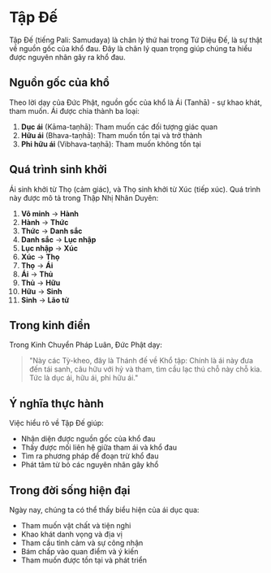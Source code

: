 # Tập Đế

Tập Đế (tiếng Pali: Samudaya) là chân lý thứ hai trong Tứ Diệu Đế, là sự thật về nguồn gốc của khổ đau. Đây là chân lý quan trọng giúp chúng ta hiểu được nguyên nhân gây ra khổ đau.

## Nguồn gốc của khổ

Theo lời dạy của Đức Phật, nguồn gốc của khổ là Ái (Tanhā) - sự khao khát, tham muốn. Ái được chia thành ba loại:

1. **Dục ái** (Kāma-taṇhā): Tham muốn các đối tượng giác quan
2. **Hữu ái** (Bhava-taṇhā): Tham muốn tồn tại và trở thành
3. **Phi hữu ái** (Vibhava-taṇhā): Tham muốn không tồn tại

## Quá trình sinh khởi

Ái sinh khởi từ Thọ (cảm giác), và Thọ sinh khởi từ Xúc (tiếp xúc). Quá trình này được mô tả trong Thập Nhị Nhân Duyên:

1. **Vô minh** → **Hành**
2. **Hành** → **Thức**
3. **Thức** → **Danh sắc**
4. **Danh sắc** → **Lục nhập**
5. **Lục nhập** → **Xúc**
6. **Xúc** → **Thọ**
7. **Thọ** → **Ái**
8. **Ái** → **Thủ**
9. **Thủ** → **Hữu**
10. **Hữu** → **Sinh**
11. **Sinh** → **Lão tử**

## Trong kinh điển

Trong Kinh Chuyển Pháp Luân, Đức Phật dạy:

> "Này các Tỳ-kheo, đây là Thánh đế về Khổ tập: Chính là ái này đưa đến tái sanh, câu hữu với hỷ và tham, tìm cầu lạc thú chỗ này chỗ kia. Tức là dục ái, hữu ái, phi hữu ái."

## Ý nghĩa thực hành

Việc hiểu rõ về Tập Đế giúp:
- Nhận diện được nguồn gốc của khổ đau
- Thấy được mối liên hệ giữa tham ái và khổ đau
- Tìm ra phương pháp để đoạn trừ khổ đau
- Phát tâm từ bỏ các nguyên nhân gây khổ

## Trong đời sống hiện đại

Ngày nay, chúng ta có thể thấy biểu hiện của ái dục qua:
- Tham muốn vật chất và tiện nghi
- Khao khát danh vọng và địa vị
- Tham cầu tình cảm và sự công nhận
- Bám chấp vào quan điểm và ý kiến
- Tham muốn được tồn tại và phát triển 